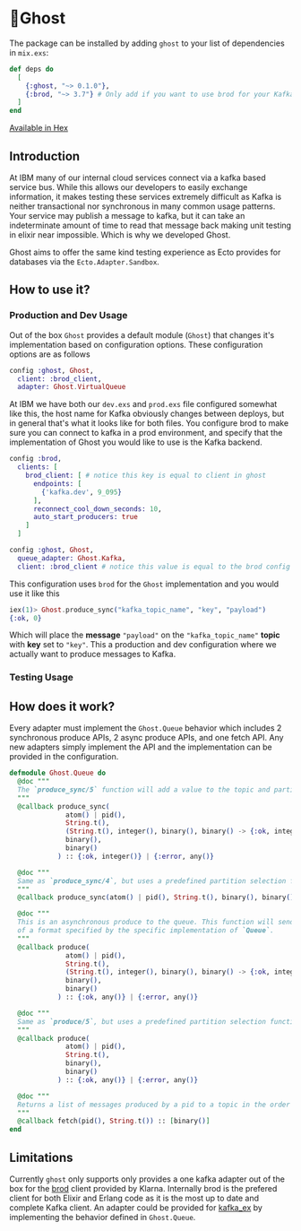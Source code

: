 # 👻Ghost

The package can be installed
by adding `ghost` to your list of dependencies in `mix.exs`:

```elixir
def deps do
  [
    {:ghost, "~> 0.1.0"},
    {:brod, "~> 3.7"} # Only add if you want to use brod for your Kafka client
  ]
end
```

[Available in Hex](https://hexdocs.pm/ghost)


## Introduction

At IBM many of our internal cloud services connect via a kafka based service bus. While this allows our developers to easily exchange information, it makes testing these services extremely difficult as Kafka is neither transactional nor synchronous in many common usage patterns. Your service may publish a message to kafka, but it can take an indeterminate amount of time to read that message back making unit testing in elixir near impossible. Which is why we developed Ghost.

Ghost aims to offer the same kind testing experience as Ecto provides for databases via the `Ecto.Adapter.Sandbox`.

## How to use it?

### Production and Dev Usage

Out of the box `Ghost` provides a default module (`Ghost`) that changes it's implementation based on configuration options. These configuration options are as follows

```elixir
config :ghost, Ghost,
  client: :brod_client,
  adapter: Ghost.VirtualQueue
```

At IBM we have both our `dev.exs` and `prod.exs` file configured somewhat like this, the host name for Kafka obviously changes between deploys, but in general that's what it looks like for both files. You configure brod to make sure you can connect to kafka in a prod environment, and specify that the implementation of Ghost you would like to use is the Kafka backend.

```elixir
config :brod,
  clients: [
    brod_client: [ # notice this key is equal to client in ghost
      endpoints: [
        {'kafka.dev', 9_095}
      ],
      reconnect_cool_down_seconds: 10,
      auto_start_producers: true
    ]
  ]

config :ghost, Ghost,
  queue_adapter: Ghost.Kafka,
  client: :brod_client # notice this value is equal to the brod config
```

This configuration uses `brod` for the `Ghost` implementation and you would use it like this

```elixir
iex(1)> Ghost.produce_sync("kafka_topic_name", "key", "payload")
{:ok, 0}
```

Which will place the __message__  `"payload"` on the `"kafka_topic_name"`️ __topic__ with __key__ set to `"key"`. This a production and dev configuration where we actually want to produce messages to Kafka.

### Testing Usage

## How does it work?

Every adapter must implement the `Ghost.Queue` behavior which includes 2 synchronous produce APIs, 2 async produce APIs, and one fetch API. Any new adapters simply implement the API and the implementation can be provided in the configuration.

```elixir
defmodule Ghost.Queue do
  @doc """
  The `produce_sync/5` function will add a value to the topic and partition synchronously.
  """
  @callback produce_sync(
              atom() | pid(),
              String.t(),
              (String.t(), integer(), binary(), binary() -> {:ok, integer()}),
              binary(),
              binary()
            ) :: {:ok, integer()} | {:error, any()}

  @doc """
  Same as `produce_sync/4`, but uses a predefined partition selection function.
  """
  @callback produce_sync(atom() | pid(), String.t(), binary(), binary()) :: {:ok, integer()} | {:error, any()}

  @doc """
  This is an asynchronous produce to the queue. This function will send a message to the caller
  of a format specified by the specific implementation of `Queue`.
  """
  @callback produce(
              atom() | pid(),
              String.t(),
              (String.t(), integer(), binary(), binary() -> {:ok, integer()}),
              binary(),
              binary()
            ) :: {:ok, any()} | {:error, any()}

  @doc """
  Same as `produce/5`, but uses a predefined partition selection function.
  """
  @callback produce(
              atom() | pid(),
              String.t(),
              binary(),
              binary()
            ) :: {:ok, any()} | {:error, any()}

  @doc """
  Returns a list of messages produced by a pid to a topic in the order that they were produced in.
  """
  @callback fetch(pid(), String.t()) :: [binary()]
end
```

## Limitations

Currently `ghost` only supports only provides a one kafka adapter out of the box for the [brod](https://github.com/klarna/brod) client provided by Klarna. Internally brod is the prefered client for both Elixir and Erlang code as it is the most up to date and complete Kafka client. An adapter could be provided for [kafka_ex](https://github.com/kafkaex/kafka_ex) by implementing the behavior defined in `Ghost.Queue`.

